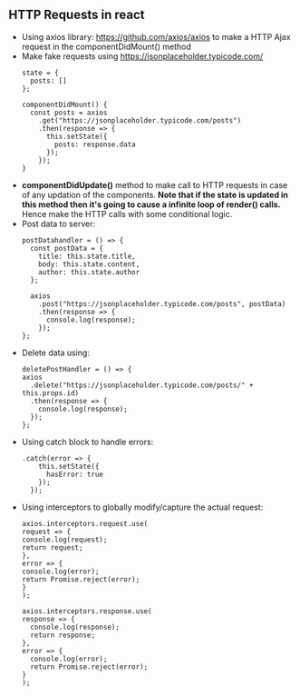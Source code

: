 ## HTTP Requests in react
* Using axios library: https://github.com/axios/axios to make a HTTP Ajax request in the componentDidMount() method
* Make fake requests using https://jsonplaceholder.typicode.com/
  ```
  state = {
    posts: []
  };

  componentDidMount() {
    const posts = axios
      .get("https://jsonplaceholder.typicode.com/posts")
      .then(response => {
        this.setState({
          posts: response.data
        });
      });
  }
  ```
* **componentDidUpdate()** method to make call to HTTP requests in case of any updation of the components.
**Note that if the state is updated in this method then it's going to cause a infinite loop of render() calls.** Hence make the HTTP calls with some conditional logic.
* Post data to server:
  ```
  postDatahandler = () => {
    const postData = {
      title: this.state.title,
      body: this.state.content,
      author: this.state.author
    };
    
    axios
      .post("https://jsonplaceholder.typicode.com/posts", postData)
      .then(response => {
        console.log(response);
      });
  };
  ```
* Delete data using:
    ```
    deletePostHandler = () => {
    axios
      .delete("https://jsonplaceholder.typicode.com/posts/" + this.props.id)
      .then(response => {
        console.log(response);
      });
    };
    ```
* Using catch block to handle errors:
    ```
    .catch(error => {
        this.setState({
          hasError: true
        });
      });
    ```
* Using interceptors to globally modify/capture the actual request:
    ```
    axios.interceptors.request.use(
  request => {
    console.log(request);
    return request;
  },
  error => {
    console.log(error);
    return Promise.reject(error);
  }
  );

  axios.interceptors.response.use(
    response => {
      console.log(response);
      return response;
    },
    error => {
      console.log(error);
      return Promise.reject(error);
    }
  );
    ```
